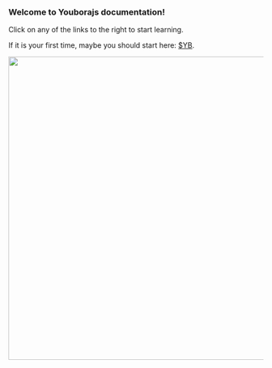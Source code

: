 <h3>Welcome to Youborajs documentation!</h3>

<p>Click on any of the links to the right to start learning.</p>

<p>If it is your first time, maybe you should start here: <a href="$YB.html">$YB</a>.</p>

<a href="youboralib52.png" target="_new"><img src="youboralib52.png" width="600" /></a>
